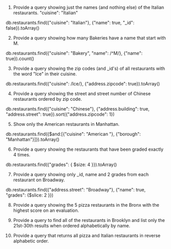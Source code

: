 1. Provide a query showing just the names (and nothing else) of the Italian restaurants.
"cuisine": "Italian"

db.restaurants.find({"cuisine": "Italian"}, {"name": true, "_id": false}).toArray()



2. Provide a query showing how many Bakeries have a name that start with M.

db.restaurants.find({"cuisine": "Bakery", "name": /^M/}, {"name": true}).count()



3. Provide a query showing the zip codes (and _id's) of all restaurants with the word "Ice" in their cuisine.

db.restaurants.find({"cuisine": /Ice/}, {"address.zipcode": true}).toArray()



4. Provide a query showing the street and street number of Chinese restaurants ordered by zip code.

db.restaurants.find({"cuisine": "Chinese"}, {"address.building": true, "address.street": true}).sort({"address.zipcode": 1})




5. Show only the American restaurants in Manhattan.

db.restaurants.find({$and:[{"cuisine": "American "}, {"borough": "Manhattan"}]}).toArray()




6. Provide a query showing the restaurants that have been graded exactly 4 times.

db.restaurants.find({"grades": { $size: 4 }}).toArray()




7. Provide a query showing only _id, name and 2 grades from each restaurant on Broadway.

db.restaurants.find({"address.street": "Broadway"}, {"name": true, "grades": {$slice: 2 }})





8. Provide a query showing the 5 pizza restaurants in the Bronx with the highest score on an evaluation.

<!-- 
db.restaurants.find({$and:[{"cuisine": "Pizza"}, {"borough": "Bronx"}, {${slice}: "grades.score"}]})

.sort({grades:1}).limit(5)
 -->



9. Provide a query to find all of the restaurants in Brooklyn and list only the 
21st-30th results when ordered alphabetically by name.

<!-- $db.posts.find( {}, { comments: { $slice: [ -20, 10 ] } } ) -->

10. Provide a query that returns all pizza and Italian restaurants in reverse alphabetic order.
